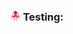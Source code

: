 <h3>
  <img src="../assets/Testing_Library.png" width="16" height="16" />
  <span>Testing:</span>
</h3>

